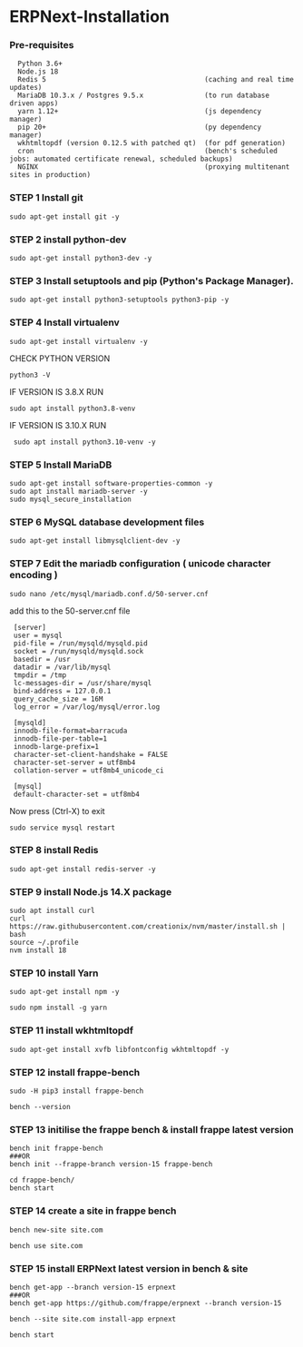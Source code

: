 # ERPNext-Installation

### Pre-requisites 

      Python 3.6+
      Node.js 18
      Redis 5                                       (caching and real time updates)
      MariaDB 10.3.x / Postgres 9.5.x               (to run database driven apps)
      yarn 1.12+                                    (js dependency manager)
      pip 20+                                       (py dependency manager)
      wkhtmltopdf (version 0.12.5 with patched qt)  (for pdf generation)
      cron                                          (bench's scheduled jobs: automated certificate renewal, scheduled backups)
      NGINX                                         (proxying multitenant sites in production)



### STEP 1 Install git
    sudo apt-get install git -y

### STEP 2 install python-dev

    sudo apt-get install python3-dev -y

### STEP 3 Install setuptools and pip (Python's Package Manager).

    sudo apt-get install python3-setuptools python3-pip -y

### STEP 4 Install virtualenv
    
    sudo apt-get install virtualenv -y
    
  CHECK PYTHON VERSION 
  
    python3 -V
  
  IF VERSION IS 3.8.X RUN
  
    sudo apt install python3.8-venv

  IF VERSION IS 3.10.X RUN
  
     sudo apt install python3.10-venv -y

### STEP 5 Install MariaDB

    sudo apt-get install software-properties-common -y
    sudo apt install mariadb-server -y
    sudo mysql_secure_installation
    
    
### STEP 6  MySQL database development files

    sudo apt-get install libmysqlclient-dev -y

### STEP 7 Edit the mariadb configuration ( unicode character encoding )

    sudo nano /etc/mysql/mariadb.conf.d/50-server.cnf

add this to the 50-server.cnf file

    
     [server]
     user = mysql
     pid-file = /run/mysqld/mysqld.pid
     socket = /run/mysqld/mysqld.sock
     basedir = /usr
     datadir = /var/lib/mysql
     tmpdir = /tmp
     lc-messages-dir = /usr/share/mysql
     bind-address = 127.0.0.1
     query_cache_size = 16M
     log_error = /var/log/mysql/error.log
    
     [mysqld]
     innodb-file-format=barracuda
     innodb-file-per-table=1
     innodb-large-prefix=1
     character-set-client-handshake = FALSE
     character-set-server = utf8mb4
     collation-server = utf8mb4_unicode_ci      
     
     [mysql]
     default-character-set = utf8mb4

Now press (Ctrl-X) to exit

    sudo service mysql restart

### STEP 8 install Redis
    
    sudo apt-get install redis-server -y

### STEP 9 install Node.js 14.X package

    sudo apt install curl 
    curl https://raw.githubusercontent.com/creationix/nvm/master/install.sh | bash
    source ~/.profile
    nvm install 18  

### STEP 10  install Yarn

    sudo apt-get install npm -y

    sudo npm install -g yarn

### STEP 11 install wkhtmltopdf

    sudo apt-get install xvfb libfontconfig wkhtmltopdf -y
    

### STEP 12 install frappe-bench

    sudo -H pip3 install frappe-bench
    
    bench --version
    
### STEP 13 initilise the frappe bench & install frappe latest version 

    bench init frappe-bench 
    ###OR
    bench init --frappe-branch version-15 frappe-bench
    
    cd frappe-bench/
    bench start
    
### STEP 14 create a site in frappe bench 
    
    bench new-site site.com
    
    bench use site.com

### STEP 15 install ERPNext latest version in bench & site

    bench get-app --branch version-15 erpnext
    ###OR
    bench get-app https://github.com/frappe/erpnext --branch version-15

    bench --site site.com install-app erpnext
    
    bench start
